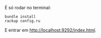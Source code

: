 É só rodar no terminal:

    bundle install
    rackup config.ru

E entrar em [http://localhost:9292/index.html](http://localhost:9292/index.html).
